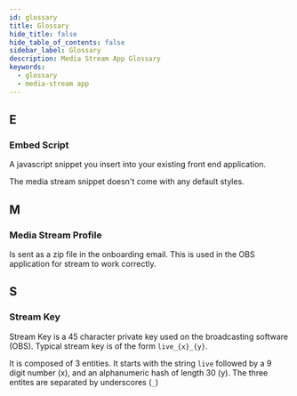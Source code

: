 ```yaml
---
id: glossary
title: Glossary
hide_title: false
hide_table_of_contents: false
sidebar_label: Glossary
description: Media Stream App Glossary
keywords:
  - glossary
  - media-stream app
---
```


## E

### Embed Script

A javascript snippet you insert into your existing front end application.

The media stream snippet doesn't come with any default styles.

## M

### Media Stream Profile

Is sent as a zip file in the onboarding email. This is used in the OBS application for stream to work correctly.

## S

### Stream Key

Stream Key is a 45 character private key used on the broadcasting software (OBS). Typical stream key is of the form `live_{x}_{y}`.

It is composed of 3 entities. It starts with the string `live` followed by a 9 digit number (x), and an alphanumeric hash of length 30 (y). The three entites are separated by underscores (`_`)
